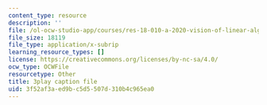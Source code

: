 ```yaml
---
content_type: resource
description: ''
file: /ol-ocw-studio-app/courses/res-18-010-a-2020-vision-of-linear-algebra-spring-2020/3f52af3aed9bc5d5507d310b4c965ea0_azzrfdysfI0.srt
file_size: 18119
file_type: application/x-subrip
learning_resource_types: []
license: https://creativecommons.org/licenses/by-nc-sa/4.0/
ocw_type: OCWFile
resourcetype: Other
title: 3play caption file
uid: 3f52af3a-ed9b-c5d5-507d-310b4c965ea0
---
```

